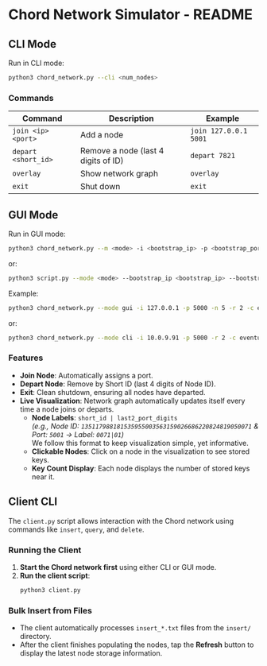# Chord Network Simulator - README

## CLI Mode
Run in CLI mode:
```sh
python3 chord_network.py --cli <num_nodes>
```

### Commands
| Command | Description | Example |
|---------|------------|---------|
| `join <ip> <port>` | Add a node | `join 127.0.0.1 5001` |
| `depart <short_id>` | Remove a node (last 4 digits of ID) | `depart 7821` |
| `overlay` | Show network graph | `overlay` |
| `exit` | Shut down | `exit` |

## GUI Mode
Run in GUI mode:
```sh
python3 chord_network.py --m <mode> -i <bootstrap_ip> -p <bootstrap_port> -n <num_nodes> -r <replication_factor> -c <consistency>
```
or:
```sh
python3 script.py --mode <mode> --bootstrap_ip <bootstrap_ip> --bootstrap_port <bootstrap_port> --num_nodes <num_nodes> --replication_factor <replication_factor> --consistency <consistency>
```


Example:
```sh
python3 chord_network.py --mode gui -i 127.0.0.1 -p 5000 -n 5 -r 2 -c eventual
```
or:
```sh
python3 chord_network.py --mode cli -i 10.0.9.91 -p 5000 -r 2 -c eventual
```

### Features
- **Join Node**: Automatically assigns a port.
- **Depart Node**: Remove by Short ID (last 4 digits of Node ID).
- **Exit**: Clean shutdown, ensuring all nodes have departed.
- **Live Visualization**: Network graph automatically updates itself every time a node joins or departs.
  - **Node Labels**: `short_id | last2_port_digits`  
     _(e.g., Node ID: `135117988181535955003563159026686220824819050071` & Port: `5001` → Label: `0071|01`)_  
     We follow this format to keep visualization simple, yet informative.
  - **Clickable Nodes**: Click on a node in the visualization to see stored keys.
  - **Key Count Display**: Each node displays the number of stored keys near it.

## Client CLI
The `client.py` script allows interaction with the Chord network using commands like `insert`, `query`, and `delete`.

### Running the Client
1. **Start the Chord network first** using either CLI or GUI mode.
2. **Run the client script**:
   ```sh
   python3 client.py
   ```

### Bulk Insert from Files
- The client automatically processes `insert_*.txt` files from the `insert/` directory.
- After the client finishes populating the nodes, tap the **Refresh** button to display the latest node storage information.